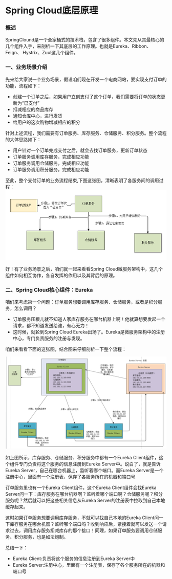 # Spring Cloud底层原理
### 概述
SpringClound是一个全家桶式的技术栈，包含了很多组件。本文先从其最核心的几个组件入手，来剖析一下其底层的工作原理。也就是Eureka、Ribbon、Feign、
Hystrix、Zuul这几个组件。  
### 一、业务场景介绍  
先来给大家说一个业务场景，假设咱们现在开发一个电商网站，要实现支付订单的功能，流程如下：
* 创建一个订单之后，如果用户立刻支付了这个订单，我们需要将订单的状态更新为“已支付”
* 扣减相应的商品库存
* 通知仓库中心，进行发货  
* 给用户的这次购物增减相应的积分  


针对上述流程，我们需要有订单服务、库存服务、仓储服务、积分服务。整个流程的大体思路如下：  


* 用户针对一个订单完成支付之后，就会去找订单服务，更新订单状态  
* 订单服务调用库存服务，完成相应功能  
* 订单服务调用仓储服务，完成相应功能  
* 订单服务调用积分服务，完成相应功能  

至此，整个支付订单的业务流程结束,下图这张图，清晰表明了各服务间的调用过程：     
![image](https://github.com/bertcodes/ability/blob/master/springcloud/image/springcloud-theory-1th.png)  

好！有了业务场景之后，咱们就一起来看看Spring Cloud微服务架构中，这几个组件如何相互协作，各自发挥的作用以及其背后的原理。

### 二、Spring Cloud核心组件：Eureka
咱们来考虑第一个问题：订单服务想要调用库存服务、仓储服务，或者是积分服务，怎么调用？  
* 订单服务压根儿就不知道人家库存服务在哪台机器上啊！他就算想要发起一个请求，都不知道发送给谁，有心无力！  
* 这时候，就轮到Spring Cloud Eureka出场了。Eureka是微服务架构中的注册中心，专门负责服务的注册与发现。  

 咱们来看看下面的这张图，结合图来仔细剖析一下整个流程： 

![image](https://github.com/bertcodes/ability/blob/master/springcloud/image/springcloud-theory-2th.png)    

如上图所示，库存服务、仓储服务、积分服务中都有一个Eureka Client组件，这个组件专门负责将这个服务的信息注册到Eureka Server中。说白了，就是告诉Eureka Server，自己在哪台机器上，监听着哪个端口。而Eureka Server是一个注册中心，里面有一个注册表，保存了各服务所在的机器和端口号

订单服务里也有一个Eureka Client组件，这个Eureka Client组件会找Eureka Server问一下：库存服务在哪台机器啊？监听着哪个端口啊？仓储服务呢？积分服务呢？然后就可以把这些相关信息从Eureka Server的注册表中拉取到自己本地缓存起来。

这时如果订单服务想要调用库存服务，不就可以找自己本地的Eureka Client问一下库存服务在哪台机器？监听哪个端口吗？收到响应后，紧接着就可以发送一个请求过去，调用库存服务扣减库存的那个接口！同理，如果订单服务要调用仓储服务、积分服务，也是如法炮制。

总结一下：  
* Eureka Client:负责将这个服务的信息注册到Eureka Server中  
* Eureka Server:注册中心，里面有一个注册表，保存了各个服务所在的机器和端口号  



